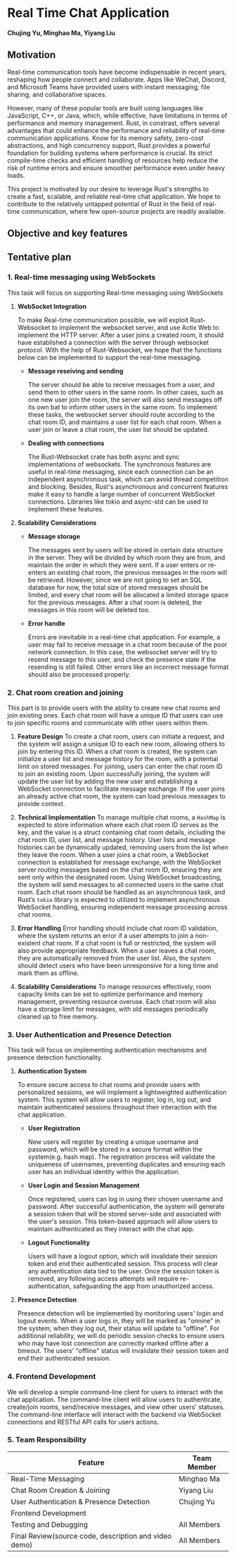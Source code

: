 # Real Time Chat Application

#### Chujing Yu, Minghao Ma, Yiyang Liu

## Motivation

Real-time communication tools have become indispensable in recent years, reshaping how people connect and collaborate. Apps like WeChat, Discord, and Microsoft Teams have provided users with instant messaging, file sharing, and collaborative spaces.  

However, many of these popular tools are built using languages like JavaScript, C++, or Java, which, while effective, have limitations in terms of performance and memory management. Rust, in constrast, offers several advantages that could enhance the performance and reliability of real-time communication applications. Know for its memory safety, zero-cost abstractions, and high concurrency support, Rust provides a powerful foundation for building systems where performance is crucial. Its strict compile-time checks and efficient handling of resources help reduce the risk of runtime errors and ensure smoother performance even under heavy loads.

This project is motivated by our desire to leverage Rust's strengths to create a fast, scalable, and reliable real-time chat application. We hope to contribute to the relatively untapped potential of Rust in the field of real-time communication, where few open-source projects are readily available.

## Objective and key features

## Tentative plan

### 1. Real-time messaging using WebSockets

This task will focus on supporting Real-time messaging using WebSockets

1. **WebSocket Integration**

    To make Real-time communication possible, we will exploit Rust-Websocket to implement the websocket server, and use Actix Web to implement the HTTP server. After a user joins a created room, it should have established a connection with the server through websocket protocol. With the help of Rust-Websocket, we hope that the functions below can be implemented to support the real-time messaging.

    * **Message reseiving and sending**
  
      The server should be able to receive messages from a user, and send them to other users in the same room. In other cases, such as one new user join the room, the server will also send messages off its own bat to inform other users in the same room. To implement these tasks, the websocket server should route according to the chat room ID, and maintains a user list for each chat room. When a user join or leave a chat room, the user list should be updated.

     * **Dealing with connections**
      
        The Rust-Websocket crate has both async and sync implementations of websockets. The synchronous features are useful in real-time messaging, since each connection can be an independent asynchronous task, which can avoid thread competition and blocking. Besides, Rust's asynchronous and concurrent features make it easy to handle a large number of concurrent WebSocket connections. Libraries like tokio and async-std can be used to implement these features.

2. **Scalability Considerations**

    * **Message storage**
  
       The messages sent by users will be stored in certain data structure in the server. They will be divided by which room they are from, and maintain the order in which they were sent. If a user enters or re-enters an existing chat room, the previous messages in the room will be retrieved. However, since we are not going to set an SQL database for now, the total size of stored messages should be limited, and every chat room will be allocated a limited storage space for the previous messages. After a chat room is deleted, the messages in this room will be deleted too.

     * **Error handle**
  
       Errors are inevitable in a real-time chat application. For example, a user may fail to receive message in a chat room because of the poor network connection. In this case, the websocket server will try to resend message to this user, and check the presence state if the resending is still failed. Other errors like an incorrect message format should also be processed properly.

### 2. Chat room creation and joining

This part is to provide users with the ability to create new chat rooms and join existing ones. Each chat room will have a unique ID that users can use to join specific rooms and communicate with other users within them.

1. **Feature Design**
To create a chat room, users can initiate a request, and the system will assign a unique ID to each new room, allowing others to join by entering this ID. When a chat room is created, the system can initialize a user list and message history for the room, with a potential limit on stored messages. For joining, users can enter the chat room ID to join an existing room. Upon successfully joining, the system will update the user list by adding the new user and establishing a WebSocket connection to facilitate message exchange. If the user joins an already active chat room, the system can load previous messages to provide context.

2. **Technical Implementation**
To manage multiple chat rooms, a `HashMap` is expected to store information where each chat room ID serves as the key, and the value is a struct containing chat room details, including the chat room ID, user list, and message history. User lists and message histories can be dynamically updated, removing users from the list when they leave the room. When a user joins a chat room, a WebSocket connection is established for message exchange, with the WebSocket server routing messages based on the chat room ID, ensuring they are sent only within the designated room. Using WebSocket broadcasting, the system will send messages to all connected users in the same chat room. Each chat room should be handled as an asynchronous task, and Rust’s `tokio` library is expected to utilized to implement asynchronous WebSocket handling, ensuring independent message processing across chat rooms.

3. **Error Handling**
Error handling should include chat room ID validation, where the system returns an error if a user attempts to join a non-existent chat room. If a chat room is full or restricted, the system will also provide appropriate feedback. When a user leaves a chat room, they are automatically removed from the user list. Also,  the system should detect users who have been unresponsive for a long time and mark them as offline.

4. **Scalability Considerations**
To manage resources effectively, room capacity limits can be set to optimize performance and memory management, preventing resource overuse. Each chat room will also have a storage limit for messages, with old messages periodically cleaned up to free memory.

### 3. User Authentication and Presence Detection

This task will focus on implementing authentication mechanisms and presence detection functionality.

1. **Authentication System**

    To ensure secure access to chat rooms and provide users with personalized sessions, we will implement a lightweighted authentication system. This system will     allow users to register, log in, log out, and maintain authenticated sessions throughout their interaction with the chat application.

    * **User Registration**

        New users will register by creating a unique username and password, which will be stored in a secure format within the system(e.g. hash map). The                   registration     process will validate the uniqueness of usernames, preventing duplicates and ensuring each user has an individual identity within the              application.

    * **User Login and Session Management**

        Once registered, users can log in using their chosen username and password. After successful authentication, the system will generate a session token that will be stored server-side and associated with the user's session. This token-based approach will allow users to maintain authenticated as they interact with the chat app.

    * **Logout Functionality**

        Users will have a logout option, which will invalidate their session token and end their authenticated session. This process will clear any authentication data tied to the user. Once the session token is removed, any following access attempts will require re-authentication, safeguarding the app from unauthorized access.

2. **Presence Detection**

    Presence detection will be implemented by monitoring users' login and logout events. When a user logs in, they will be marked as "onnine" in the system; when they log out, their status will update to "offline". For additional reliability, we will do periodic session checks to ensure users who may have lost connection are correctly marked offline after a timeout. The users' "offline" status will invalidate their session token and end their authenticated session.

### 4. Frontend Development

We will develop a simple command-line client for users to interact with the chat application. The command-line client will allow users to authenticate, create/join rooms, send/receive messages, and view other users' statuses. The command-line interface will interact with the backend via WebSocket connections and RESTful API calls for users actions.

### 5. Team Responsibility

|**Feature**   |**Team Member**|
|--------------|---------------|
|Real-Time Messaging|Minghao Ma|
|Chat Room Creation & Joining|Yiyang Liu|
|User Authentication & Presence Detection|Chujing Yu|
|Frontend Development                    |          |
|Testing and Debugging                   |All Members|
|Final Review(source code, description and video demo)|All Members|
